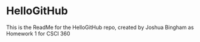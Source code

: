 # HelloGitHub
This is the ReadMe for the HelloGitHub repo, created by Joshua Bingham as Homework 1 for CSCI 360
